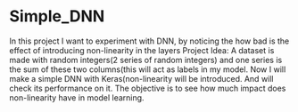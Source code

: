 # Simple_DNN
In this project I want to experiment with DNN, by noticing the how bad is the effect of introducing non-linearity in the layers
Project Idea: A dataset is made with random integers(2 series of random integers) and one series is the sum of these two columns(this will act as labels in my model.
              Now I will make a simple DNN with Keras(non-linearity will be introduced. And will check its performance on it.
               The objective is to see how much impact does non-linearity have in model learning.
